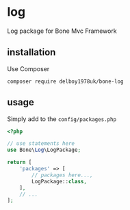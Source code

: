 # log
Log package for Bone Mvc Framework
## installation
Use Composer
```
composer require delboy1978uk/bone-log
```
## usage
Simply add to the `config/packages.php`
```php
<?php

// use statements here
use Bone\Log\LogPackage;

return [
    'packages' => [
        // packages here...,
        LogPackage::class,
    ],
    // ...
];
```